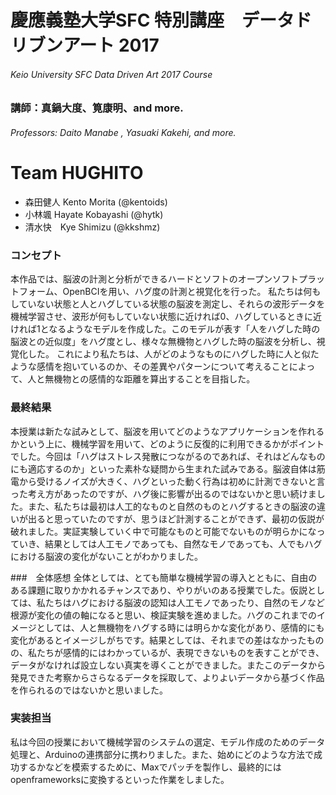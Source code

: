 # 慶應義塾大学SFC 特別講座　データドリブンアート 2017
###### Keio University SFC Data Driven Art 2017 Course
### 講師：真鍋大度、筧康明、and more.
###### Professors: Daito Manabe , Yasuaki Kakehi, and more.

Team HUGHITO
=====
* 森田健人 Kento Morita (@kentoids) 
* 小林颯 Hayate Kobayashi (@hytk)　
* 清水快　Kye Shimizu (@kkshmz)　

### コンセプト
本作品では、脳波の計測と分析ができるハードとソフトのオープンソフトプラットフォーム、OpenBCIを用い、ハグ度の計測と視覚化を行った。
私たちは何もしていない状態と人とハグしている状態の脳波を測定し、それらの波形データを機械学習させ、波形が何もしていない状態に近ければ0、ハグしているときに近ければ1となるようなモデルを作成した。このモデルが表す「人をハグした時の脳波との近似度」をハグ度とし、様々な無機物とハグした時の脳波を分析し、視覚化した。
これにより私たちは、人がどのようなものにハグした時に人と似たような感情を抱いているのか、その差異やパターンについて考えることによって、人と無機物との感情的な距離を算出することを目指した。	

### 最終結果
本授業は新たな試みとして、脳波を用いてどのようなアプリケーションを作れるかという上に、機械学習を用いて、どのように反復的に利用できるかがポイントでした。今回は「ハグはストレス発散につながるのであれば、それはどんなものにも適応するのか」といった素朴な疑問から生まれた試みである。脳波自体は筋電から受けるノイズが大きく、ハグといった動く行為は初めに計測できないと言った考え方があったのですが、ハグ後に影響が出るのではないかと思い続けました。また、私たちは最初は人工的なものと自然のものとハグするときの脳波の違いが出ると思っていたのですが、思うほど計測することができず、最初の仮説が破れました。実証実験していく中で可能なものと可能でないものが明らかになっていき、結果としては人工モノであっても、自然なモノであっても、人でもハグにおける脳波の変化がないことがわかりました。	

###　全体感想
全体としては、とても簡単な機械学習の導入とともに、自由のある課題に取りかかれるチャンスであり、やりがいのある授業でした。仮説としては、私たちはハグにおける脳波の認知は人工モノであったり、自然のモノなど根源が変化の値の軸になると思い、検証実験を進めました。ハグのこれまでのイメージとしては、人と無機物をハグする時には明らかな変化があり、感情的にも変化があるとイメージしがちです。結果としては、それまでの差はなかったものの、私たちが感情的にはわかっているが、表現できないものを表すことができ、データがなければ設立しない真実を導くことができました。またこのデータから発見できた考察からさらなるデータを採取して、よりよいデータから基づく作品を作られるのではないかと思いました。

### 実装担当
私は今回の授業において機械学習のシステムの選定、モデル作成のためのデータ処理と、Arduinoの連携部分に携わりました。また、始めにどのような方法で成功するかなどを模索するために、Maxでパッチを製作し、最終的にはopenframeworksに変換するといった作業をしました。	

